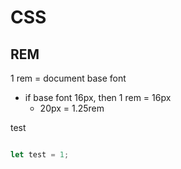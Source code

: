 # CSS

## REM

1 rem = document base font
-   if base font 16px, then 1 rem = 16px
    -   20px = 1.25rem

test

~~~js

let test = 1;

~~~